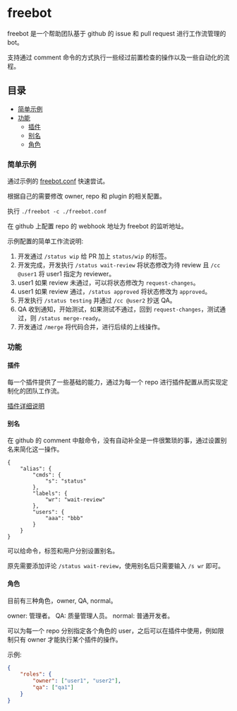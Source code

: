 # freebot

freebot 是一个帮助团队基于 github 的 issue 和 pull request 进行工作流管理的 bot。

支持通过 comment 命令的方式执行一些经过前置检查的操作以及一些自动化的流程。

## 目录

<!-- vim-markdown-toc GFM -->

* [简单示例](#简单示例)
* [功能](#功能)
    * [插件](#插件)
    * [别名](#别名)
    * [角色](#角色)

<!-- vim-markdown-toc -->

### 简单示例

通过示例的 [freebot.conf](./example/freebot.conf) 快速尝试。

根据自己的需要修改 owner, repo 和 plugin 的相关配置。

执行 `./freebot -c ./freebot.conf`

在 github 上配置 repo 的 webhook 地址为 freebot 的监听地址。

示例配置的简单工作流说明:

1. 开发通过 `/status wip` 给 PR 加上 `status/wip` 的标签。
2. 开发完成，开发执行 `/status wait-review` 将状态修改为待 review 且 `/cc @user1` 将 user1 指定为 reviewer。
3. user1 如果 review 未通过，可以将状态修改为 `request-changes`。
4. user1 如果 review 通过，`/status approved` 将状态修改为 `approved`。
5. 开发执行 `/status testing` 并通过 `/cc @user2` 抄送 QA。
6. QA 收到通知，开始测试，如果测试不通过，回到 `request-changes`，测试通过，则 `/status merge-ready`。
7. 开发通过 `/merge` 将代码合并，进行后续的上线操作。

### 功能

#### 插件

每一个插件提供了一些基础的能力，通过为每一个 repo 进行插件配置从而实现定制化的团队工作流。

[插件详细说明](./plugin/README.md)

#### 别名

在 github 的 comment 中敲命令，没有自动补全是一件很繁琐的事，通过设置别名来简化这一操作。

```
{
    "alias": {
        "cmds": {
            "s": "status"
        },
        "labels": {
            "wr": "wait-review"
        },
        "users": {
            "aaa": "bbb"
        }
    }
}
```

可以给命令，标签和用户分别设置别名。

原先需要添加评论 `/status wait-review`，使用别名后只需要输入 `/s wr` 即可。

#### 角色

目前有三种角色，owner, QA, normal。

owner: 管理者。
QA: 质量管理人员。
normal: 普通开发者。

可以为每一个 repo 分别指定各个角色的 user，之后可以在插件中使用，例如限制只有 owner 才能执行某个插件的操作。

示例:

```json
{
    "roles": {
        "owner": ["user1", "user2"],
        "qa": ["qa1"]
    }
}
```
